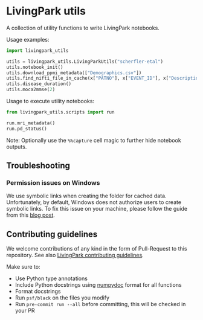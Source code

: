 # LivingPark utils

A collection of utility functions to write LivingPark notebooks.

Usage examples:

```python
import livingpark_utils

utils = livingpark_utils.LivingParkUtils("scherfler-etal")
utils.notebook_init()
utils.download_ppmi_metadata(["Demographics.csv"])
utils.find_nifti_file_in_cache(x["PATNO"], x["EVENT_ID"], x["Description"])
utils.disease_duration()
utils.moca2mmse(2)
```

Usage to execute utility notebooks:

```python
from livingpark_utils.scripts import run

run.mri_metadata()
run.pd_status()
```

Note: Optionally use the `%%capture` cell magic to further hide notebook outputs.

## Troubleshooting

### Permission issues on Windows

We use symbolic links when creating the folder for cached data.
Unfortunately, by default, Windows does not authorize users to create symbolic links.
To fix this issue on your machine, please follow the guide from this [blog post](https://www.scivision.dev/windows-symbolic-link-permission-enable/).

## Contributing guidelines

We welcome contributions of any kind in the form of Pull-Request to this repository.
See also [LivingPark contributing guidelines](https://github.com/LivingPark-MRI/documentation).

Make sure to:
* Use Python type annotations
* Include Python docstrings using [numpydoc](https://numpydoc.readthedocs.io/en/latest/format.html) format for all functions
* Format docstrings
* Run `psf/black` on the files you modify
* Run `pre-commit run --all` before committing, this will be checked in your PR
